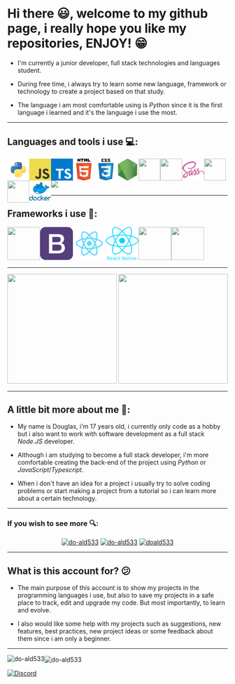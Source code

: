 # Hi there :smiley:, welcome to my github page, i really hope you like my repositories, ENJOY! :grin:

-   I'm currently a junior developer, full stack technologies and languages student.

-   During free time, i always try to learn some new language, framework or technology to create a project based on that study.

-   The language i am most comfortable using is _Python_ since it is the first language i learned and it's the language i use the most.

---

## Languages and tools i use :computer::

<img align="left" width="50" height="50" src="https://raw.githubusercontent.com/github/explore/80688e429a7d4ef2fca1e82350fe8e3517d3494d/topics/python/python.png"/> <img align="left" width="50" height="50" src="https://raw.githubusercontent.com/github/explore/80688e429a7d4ef2fca1e82350fe8e3517d3494d/topics/javascript/javascript.png"> <img align="left" width="50" height="50" src="https://raw.githubusercontent.com/github/explore/80688e429a7d4ef2fca1e82350fe8e3517d3494d/topics/typescript/typescript.png"> <img align="left" width="50" height="50" src="https://raw.githubusercontent.com/github/explore/80688e429a7d4ef2fca1e82350fe8e3517d3494d/topics/html/html.png"/> <img align="left" width="50" height="50" src="https://raw.githubusercontent.com/github/explore/80688e429a7d4ef2fca1e82350fe8e3517d3494d/topics/css/css.png"/> <img align="left" width="50" height="50" src="https://raw.githubusercontent.com/github/explore/80688e429a7d4ef2fca1e82350fe8e3517d3494d/topics/nodejs/nodejs.png"/> <img align="left" width="50" height="50" src="https://img.icons8.com/color/452/mongodb.png"> <img align="left" width="50" height="50" src="https://toppng.com/uploads/preview/mysql-logo-vector-free-download-11573934106vmvysk1ovw.png"> <img align="left" width="50" height="50" src="https://raw.githubusercontent.com/github/explore/80688e429a7d4ef2fca1e82350fe8e3517d3494d/topics/sass/sass.png"> <img align="left" width="50" height="50" src="https://iconape.com/wp-content/png_logo_vector/postman.png" > <img align="left" width="50" height="50" src="https://upload.wikimedia.org/wikipedia/commons/thumb/1/17/GraphQL_Logo.svg/1200px-GraphQL_Logo.svg.png"> <img align="left" width="50" height="50" src="https://raw.githubusercontent.com/github/explore/80688e429a7d4ef2fca1e82350fe8e3517d3494d/topics/docker/docker.png"> <img aling="left" width="" height="50" src="https://blog.golang.org/go-brand/Go-Logo/PNG/Go-Logo_Aqua.png"/>

---

## Frameworks i use :floppy_disk::

<img align="left" width="75" height="75" src="https://miro.medium.com/max/700/1*Q5EUk28Xc3iCDoMSkrd1_w.png"/> <img align="left" width="75" height="75" src="https://raw.githubusercontent.com/github/explore/80688e429a7d4ef2fca1e82350fe8e3517d3494d/topics/bootstrap/bootstrap.png" > <img align="left" width="75" height="75" src="https://raw.githubusercontent.com/github/explore/80688e429a7d4ef2fca1e82350fe8e3517d3494d/topics/react/react.png" > <img align="left" width="75" height="75" src="./images/react-native.png" > <img align="left" width="75" height="75" src="https://cdn.freebiesupply.com/logos/large/2x/jest-logo-svg-vector.svg"> <img aling="left" width="75" height="75" src="https://pngimage.net/wp-content/uploads/2018/05/express-js-png-5.png">

---

<p align="center">
    <img width="250" height="250" src="https://octodex.github.com/images/daftpunktocat-guy.gif"/>
    <img width="250" height="250" src="https://octodex.github.com/images/daftpunktocat-thomas.gif">
</p>

---

## A little bit more about me :page_facing_up::

- My name is Douglas, i'm 17 years old, i currently only code as a hobby but i also want to work with software development as a full stack *Node.JS* developer.

- Although i am studying to become a full stack developer, i'm more comfortable creating the back-end of the project using _Python_ or _JavaScript_/_Typescript_.

- When i don't have an idea for a project i usually try to solve coding problems or start making a project from a tutorial so i can learn more about a certain technology.

---

### If you wish to see more :mag::

<p align="center">
    <a href="https://twitter.com/DAld533" target="blank"><img align="center" src="https://cdn.jsdelivr.net/npm/simple-icons@3.0.1/icons/twitter.svg" alt="do-ald533" height="30" width="30"/></a>
    <a href="https://dev.to/dald533" target="blank"><img align="center" src="https://cdn.jsdelivr.net/npm/simple-icons@3.0.1/icons/dev-dot-to.svg" alt="do-ald533" height="30" width="30"/></a>
    <a href="https://hub.docker.com/u/doald533" target="blank"><img align="center" src="https://cdn.jsdelivr.net/npm/simple-icons@3.0.1/icons/docker.svg" alt="doald533" height="30" width="30"/></a> 
</p>


---

## What is this account for? :confused:

-   The main purpose of this account is to show my projects in the programming languages i use, but also to save my projects in a safe place to track, edit and upgrade my code. But most importantly, to learn and evolve.

-   I also would like some help with my projects such as suggestions, new features, best practices, new project ideas or some feedback about them since i am only a beginner.

---

<img align="left" src="https://github-readme-stats.vercel.app/api/top-langs/?username=do-ald533&layout=compact&hide=html" alt="do-ald533" />
<img align="center" src="https://github-readme-stats.vercel.app/api?username=do-ald533&show_icons=true" alt="do-ald533" width="420" />
 
 [![Discord](https://img.shields.io/static/v1?label=&logo=discord&message=do-ald533%230840&logoColor=ffffff&color=7389D8&labelColor=6A7EC2)](https://discord.com/channels/@me/650426162291408896)
